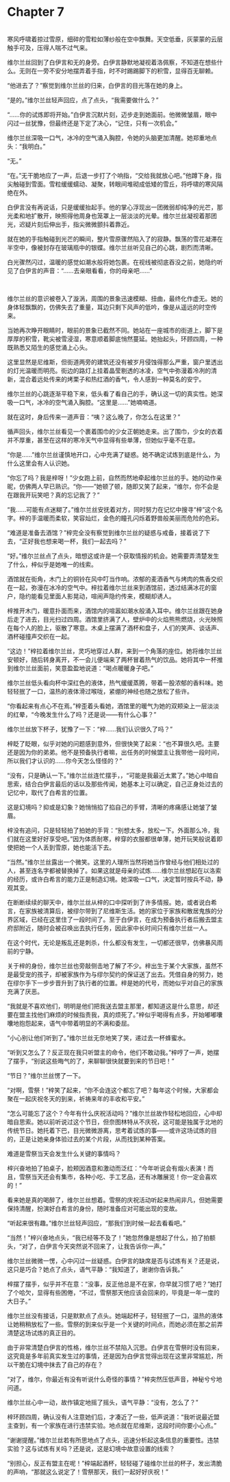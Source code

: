# Chapter 7

<br>
寒风呼啸着掠过雪原，细碎的雪粒如薄纱般在空中飘舞。天空低垂，灰蒙蒙的云层触手可及，压得人喘不过气来。

维尔兰丝回到了白伊言和无的身旁。白伊言静默地凝视着洛佩察，不知道在想些什么。无则在一旁不安分地摆弄着手指，时不时踢踢脚下的积雪，显得百无聊赖。

“他进去了？”察觉到维尔兰丝的归来，白伊言的目光落在她的身上。

“是的。”维尔兰丝轻声回应，点了点头，“我需要做什么？”

“……你的试炼即将开始。”白伊言沉默片刻，迈步走到她面前。他微微皱眉，眼中闪过一丝犹豫，但最终还是下定了决心，“记住，只有一次机会。”

维尔兰丝深吸一口气，冰冷的空气涌入胸腔，令她的头脑更加清醒。她郑重地点头：“我明白。”

“无。”  

“在。”无干脆地应了一声，后退一步打了个响指，“交给我就放心吧。”他蹲下身，指尖触碰到雪面。雪粒缓缓蠕动、凝聚，转眼间堆砌成低矮的雪丘，将呼啸的寒风隔绝在外。  

白伊言没有再说话，只是缓缓抬起手。他的掌心浮现出一团微弱却纯净的光芒，那光柔和地扩散开，映照得他周身也笼罩上一层淡淡的光晕。维尔兰丝凝视着那团光，迟疑片刻后伸出手，指尖微微颤抖着靠近。  

就在她的手指触碰到光芒的瞬间，整片雪原骤然陷入了的寂静。飘荡的雪花凝滞在半空中，像被封存在玻璃瓶中的银蝶。维尔兰丝听见自己的心跳，剧烈而清晰。  

白光骤然闪过，温暖的感觉如潮水般将她包裹。在视线被彻底吞没之前，她隐约听见了白伊言的声音：“……去亲眼看看，你的母亲吧……”

<br>

维尔兰丝的意识被卷入了漩涡，周围的景象迅速模糊、扭曲，最终化作虚无。她的身体轻飘飘的，仿佛失去了重量，耳边只剩下风声的低吟，像是从遥远的时空传来。

当她再次睁开眼睛时，眼前的景象已截然不同。她站在一座城市的街道上，脚下是厚厚的积雪，靴尖被雪浸湿，寒意顺着脚底悄然蔓延。她抬起头，环顾四周，一种既熟悉又陌生的感觉涌上心头。

这里显然是尼维斯，但街道两旁的建筑还没有被岁月侵蚀得那么严重，窗户里透出的灯光温暖而明亮。街边的路灯上挂着晶莹剔透的冰凌，空气中弥漫着冷冽的清新，混合着远处传来的烤栗子和热红酒的香气，令人感到一种莫名的安宁。

维尔兰丝的心跳逐渐平稳下来，低头看了看自己的手，确认这一切的真实性。她深吸一口气，冰冷的空气涌入胸腔。“这里是……”她喃喃道。

就在这时，身后传来一道声音：“咦？这么晚了，你怎么在这里？”

循声回头，维尔兰丝看见一个裹着围巾的少女正朝她走来。出了围巾，少女的衣着并不厚重，甚至在这样的寒冷天气中显得有些单薄，但她似乎毫不在意。

“你是……”维尔兰丝谨慎地开口，心中充满了疑惑。她不确定试炼到底是什么，为什么这里会有人认识她。

“你忘了吗？我是梓呀！”少女跑上前，自然而然地牵起维尔兰丝的手。她的动作亲昵，仿佛两人早已熟识。“你——”她顿了顿，随即又笑了起来，“维尔，你不会是在跟我开玩笑吧？真的忘记我了？”

“我……可能有点迷糊了。”维尔兰丝安抚着对方，同时努力在记忆中搜寻“梓”这个名字。梓的手温暖而柔软，笑容灿烂，金色的瞳孔闪烁着野兽般美丽而危险的色彩。

“难道是准备去酒馆？”梓完全没有察觉到维尔兰丝的疑惑与戒备，接着说了下去，“正好我也想来喝一杯，我们一起去吗？”

“好。”维尔兰丝点了点头，暗想这或许是一个获取情报的机会。她需要弄清楚发生了什么，梓似乎是她唯一的线索。

酒馆就在街角，木门上的铜铃在风中叮当作响。浓郁的麦酒香气与烤肉的焦香交织在一起，弥漫在冰冷的空气中。梓拉着维尔兰丝来到酒馆前，透过结满冰花的窗户，隐约能看见里面人影晃动，喧闹声隐约传来，模糊却诱人。

梓推开木门，暖意扑面而来，酒馆内的喧嚣如潮水般涌入耳中。维尔兰丝跟在她身后走了进去，目光扫过四周。酒馆里挤满了人，壁炉中的火焰熊熊燃烧，火光映照在每个人的脸上，驱散了寒意。木桌上摆满了酒杯和盘子，人们的笑声、谈话声、酒杯碰撞声交织在一起。

“这边！”梓拉着维尔兰丝，灵巧地穿过人群，来到一个角落的座位。她将维尔兰丝安顿好，随后转身离开，不一会儿便端来了两杯冒着热气的饮品。她将其中一杯推到维尔兰丝面前，笑意盈盈地说道：“喝点暖暖身子吧。”

维尔兰丝低头看向杯中深红色的液体，热气缓缓蒸腾，带着一股浓郁的香料味。她轻轻抿了一口，温热的液体滑过喉咙，紧绷的神经也随之放松了些许。

“你看起来有点心不在焉。”梓歪着头看她，酒馆里的暖气为她的双颊染上一层淡淡的红晕，“今晚发生什么了吗？还是说——有什么心事？”

维尔兰丝放下杯子，犹豫了一下：“梓……我们认识很久了吗？”

梓眨了眨眼，似乎对她的问题感到意外，但很快笑了起来：“也不算很久吧。主要还是因为你的弟弟。他不是预备执行者嘛，出任务的时候盟主让我带他一段时间，所以我们才认识的……你今天怎么怪怪的？”

“没有，只是确认一下。”维尔兰丝连忙摆手，，“可能是我最近太累了。”她心中暗自思索，结合白伊言最后的话以及那些传闻，她基本上可以确定，自己正身处过去的记忆中，取代了白希言的位置。

这是幻境吗？抑或是幻象？她悄悄掐了掐自己的手臂，清晰的疼痛感让她皱了皱眉。

梓没有追问，只是轻轻拍了拍她的手背：“别想太多，放松一下。外面那么冷，我们就在这里好好享受吧。”因为体质耐寒，梓穿的衣服都很单薄，她开玩笑般说着即使把她一个人丢到雪原，她也能活下去。

“当然。”维尔兰丝露出一个微笑。这里的人理所当然将她当作曾经与他们相处过的人，甚至连名字都被替换掉了。如果这就是母亲的试炼……维尔兰丝想起在以洛索的经历，或许白希言的能力正是制造幻境。她深吸一口气，决定暂时按兵不动，静观其变。

在断断续续的聊天中，维尔兰丝从梓的口中探听到了许多情报。她，或者说白希言，在家族被清算后，被缪尔带到了尼维斯生活。她的家位于家族和散居鬼族的分界区域，已经在这里住了一段时间了。至于白伊言，在成为预备执行者后搬去盟主府邸附近，随时会被召唤出去执行任务，因此家中长时间只有维尔兰丝一人。

在这个时代，无论是叛乱还是刺杀，什么都没有发生，一切都还很早，仿佛暴风雨前的宁静。

关于梓的身份，维尔兰丝也旁敲侧击地了解了不少。梓出生于某个大家族，虽然不是最受宠的孩子，却被家族作为与缪尔契约的保证送了出去。凭借自身的努力，她在缪尔手下一步步晋升到了执行者的位置。梓是她的代号，而她似乎对自己的家族充满了厌恶。

“我就是不喜欢他们，明明是他们把我送去盟主那里，都知道这是什么意思，却还要在盟主找他们麻烦的时候指责我，真的烦死了。”梓似乎喝得有点多，开始嘟嘟囔囔地抱怨起来，语气中带着明显的不满和委屈。

“小心别让他们听到了。”维尔兰丝无奈地笑了笑，递过去一杯蜂蜜水。

“听到又怎么了？反正现在我只听盟主的命令，他们不敢动我。”梓哼了一声，她摆了摆手，“别说这些晦气的了，来聊聊很快就要到来的节日吧！”

“节日？”维尔兰丝愣了一下。

“对啊，雪祭！”梓笑了起来，“你不会连这个都忘了吧？每年这个时候，大家都会聚在一起庆祝冬天的到来，祈祷来年的丰收和平安。”

“怎么可能忘了这个？今年有什么庆祝活动吗？”维尔兰丝故作轻松地回应，心中却暗自思索。她以前听说过这个节日，但奈图林特从不庆祝，这可能是独属于北地的传统节日。她托着下巴，目光微微游离，思考着试炼的事——或许这场试炼的目的，正是让她亲身体验过去的某个片段，从而找到某种答案。

难道是雪祭当天会发生什么关键的事情吗？

梓兴奋地拍了拍桌子，脸颊因酒意和激动而泛红：“今年听说会有烟火表演！而且，雪祭当天还会有集市，各种小吃、手工艺品，还有冰雕展览！你一定会喜欢的！”

看来她是真的喝醉了，维尔兰丝想着。雪祭的庆祝活动听起来热闹非凡，但她需要保持清醒，扮演好白希言的身份，随时准备应对可能出现的变故。

“听起来很有趣。”维尔兰丝轻声回应，“那我们到时候一起去看看吧。”

“当然！”梓兴奋地点头，“我已经等不及了！”她忽然像是想起了什么，拍了拍额头，“对了，白伊言今天突然说不回来了，让我告诉你一声。”

维尔兰丝微微一愣，心中闪过一丝疑惑。白伊言的缺席是否与试炼有关？还是说，这只是巧合？她点了点头，语气平静：“我知道了，谢谢你告诉我。”

梓摆了摆手，似乎并不在意：“没事，反正他总是不在家，你早就习惯了吧？”她打了个哈欠，显得有些困倦，“不过，雪祭那天他应该会回来的，毕竟是一年一度的大日子。”

维尔兰丝没有接话，只是默默点了点头。她端起杯子，轻轻抿了一口，温热的液体让她稍稍放松了一些。雪祭的到来似乎是一个关键的时间点，而她必须在那之前弄清楚这场试炼的真正目的。

由于非常清楚白伊言的性格，维尔兰丝不禁陷入沉思。白伊言在雪祭时没有回来，这究竟是多年前真实发生过的事情，还是因为白伊言觉得出现在这里非常尴尬，所以干脆在幻境中抹去了自己的存在？

“对了，维尔，你最近有没有听说什么奇怪的事情？”梓突然压低声音，神秘兮兮地问道。

维尔兰丝心中一动，故作镇定地摇了摇头，语气平静：“没有，怎么了？”

梓环顾四周，确认没有人注意她们后，才凑近了一些，低声说道：“我听说最近盟主查到，有一个家族在进行违禁实验。地点就在尼维斯，这段时间你要小心点。”

“谢谢提醒。”维尔兰丝若有所思地点了点头，迅速分析起这条信息的重要性。违禁实验？这与试炼有关吗？还是说，这是幻境中故意设置的线索？

“别担心，反正有盟主在呢！”梓端起酒杯，轻轻碰了碰维尔兰丝的杯子，发出清脆的声响，“那就这么说定了！雪祭那天，我们一起好好庆祝！”
